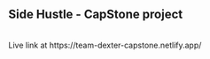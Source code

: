 <h2>Side Hustle - CapStone project</h2> <br />
Live link at https://team-dexter-capstone.netlify.app/
